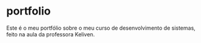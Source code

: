 # portfolio
Este é o meu portfólio sobre o meu curso de desenvolvimento de sistemas, feito na aula da professora Keliven.
